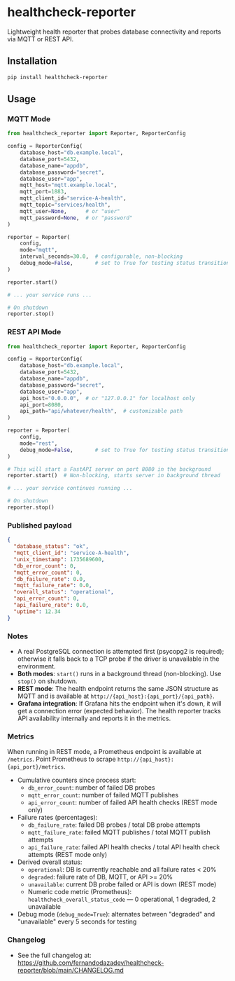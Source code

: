 # healthcheck-reporter

Lightweight health reporter that probes database connectivity and reports via MQTT or REST API.

## Installation

```bash
pip install healthcheck-reporter
```

## Usage

### MQTT Mode

```python
from healthcheck_reporter import Reporter, ReporterConfig

config = ReporterConfig(
    database_host="db.example.local",
    database_port=5432,
    database_name="appdb",
    database_password="secret",
    database_user="app",
    mqtt_host="mqtt.example.local",
    mqtt_port=1883,
    mqtt_client_id="service-A-health",
    mqtt_topic="services/health",
    mqtt_user=None,      # or "user"
    mqtt_password=None,  # or "password"
)

reporter = Reporter(
    config,
    mode="mqtt",
    interval_seconds=30.0,  # configurable, non-blocking
    debug_mode=False,       # set to True for testing status transitions
)

reporter.start()

# ... your service runs ...

# On shutdown
reporter.stop()
```

### REST API Mode

```python
from healthcheck_reporter import Reporter, ReporterConfig

config = ReporterConfig(
    database_host="db.example.local",
    database_port=5432,
    database_name="appdb",
    database_password="secret",
    database_user="app",
    api_host="0.0.0.0",  # or "127.0.0.1" for localhost only
    api_port=8080,
    api_path="api/whatever/health",  # customizable path
)

reporter = Reporter(
    config,
    mode="rest",
    debug_mode=False,       # set to True for testing status transitions
)

# This will start a FastAPI server on port 8080 in the background
reporter.start()  # Non-blocking, starts server in background thread

# ... your service continues running ...

# On shutdown
reporter.stop()
```

### Published payload

```json
{
  "database_status": "ok",
  "mqtt_client_id": "service-A-health",
  "unix_timestamp": 1735689600,
  "db_error_count": 0,
  "mqtt_error_count": 0,
  "db_failure_rate": 0.0,
  "mqtt_failure_rate": 0.0,
  "overall_status": "operational",
  "api_error_count": 0,
  "api_failure_rate": 0.0,
  "uptime": 12.34
}
```

### Notes
- A real PostgreSQL connection is attempted first (psycopg2 is required); otherwise it falls back to a TCP probe if the driver is unavailable in the environment.
- **Both modes**: `start()` runs in a background thread (non-blocking). Use `stop()` on shutdown.
- **REST mode**: The health endpoint returns the same JSON structure as MQTT and is available at `http://{api_host}:{api_port}/{api_path}`.
- **Grafana integration**: If Grafana hits the endpoint when it's down, it will get a connection error (expected behavior). The health reporter tracks API availability internally and reports it in the metrics.

### Metrics
When running in REST mode, a Prometheus endpoint is available at `/metrics`.
Point Prometheus to scrape `http://{api_host}:{api_port}/metrics`.

- Cumulative counters since process start:
  - `db_error_count`: number of failed DB probes
  - `mqtt_error_count`: number of failed MQTT publishes
  - `api_error_count`: number of failed API health checks (REST mode only)
- Failure rates (percentages):
  - `db_failure_rate`: failed DB probes / total DB probe attempts
  - `mqtt_failure_rate`: failed MQTT publishes / total MQTT publish attempts
  - `api_failure_rate`: failed API health checks / total API health check attempts (REST mode only)
- Derived overall status:
  - `operational`: DB is currently reachable and all failure rates < 20%
  - `degraded`: failure rate of DB, MQTT, or API >= 20%
  - `unavailable`: current DB probe failed or API is down (REST mode)
  - Numeric code metric (Prometheus): `healthcheck_overall_status_code` — 0 operational, 1 degraded, 2 unavailable
- Debug mode (`debug_mode=True`): alternates between "degraded" and "unavailable" every 5 seconds for testing

### Changelog
- See the full changelog at: https://github.com/fernandodazadev/healthcheck-reporter/blob/main/CHANGELOG.md